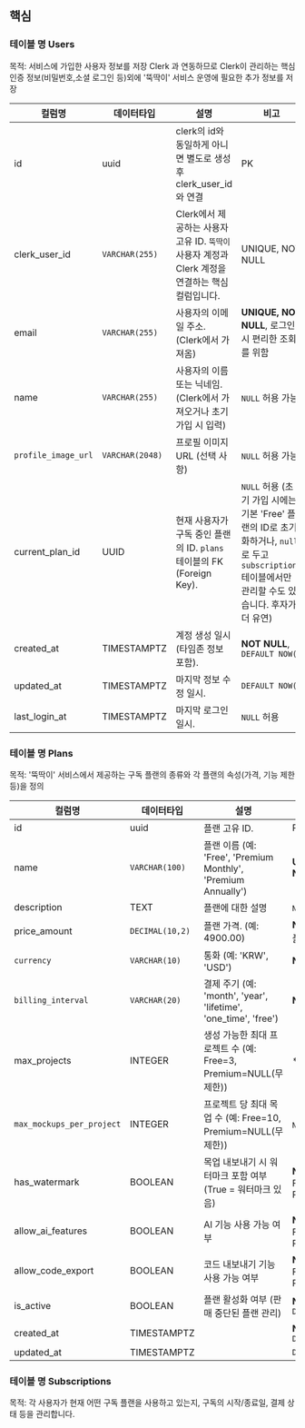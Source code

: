 
## 핵심

### 테이블 명 Users
목적: 서비스에 가입한 사용자 정보를 저장 Clerk 과 연동하므로 Clerk이 관리하는 핵심 인증 정보(비밀번호,소셜 로그인 등)외에 '뚝딱이' 서비스 운영에 필요한 추가 정보를 저장

| 컬럼명                 | 데이터타입           | 설명                                                             | 비고                                                                                                      |
| ------------------- | --------------- | -------------------------------------------------------------- | ------------------------------------------------------------------------------------------------------- |
| id                  | uuid            | clerk의 id와 동일하게 아니면 별도로 생성후 clerk_user_id와 연결                  | PK                                                                                                      |
| clerk_user_id       | `VARCHAR(255)`  | Clerk에서 제공하는 사용자 고유 ID. `뚝딱이` 사용자 계정과 Clerk 계정을 연결하는 핵심 컬럼입니다. | UNIQUE, NOT NULL                                                                                        |
| email               | `VARCHAR(255)`  | 사용자의 이메일 주소. (Clerk에서 가져옴)                                     | **UNIQUE, NOT NULL**, 로그인 시 편리한 조회를 위함                                                                  |
| name                | `VARCHAR(255)`  | 사용자의 이름 또는 닉네임. (Clerk에서 가져오거나 초기 가입 시 입력)                     | `NULL` 허용 가능                                                                                            |
| `profile_image_url` | `VARCHAR(2048)` | 프로필 이미지 URL (선택 사항)                                            | `NULL` 허용 가능                                                                                            |
| current_plan_id     | UUID            | 현재 사용자가 구독 중인 플랜의 ID. `plans` 테이블의 FK (Foreign Key).           | `NULL` 허용 (초기 가입 시에는 기본 'Free' 플랜의 ID로 초기화하거나, `null`로 두고 `subscriptions` 테이블에서만 관리할 수도 있습니다. 후자가 더 유연) |
| created_at          | TIMESTAMPTZ     | 계정 생성 일시 (타임존 정보 포함).                                          | **NOT NULL**, `DEFAULT NOW()`                                                                           |
| updated_at          | TIMESTAMPTZ     | 마지막 정보 수정 일시.                                                  | `DEFAULT NOW()`                                                                                         |
| last_login_at       | TIMESTAMPTZ     | 마지막 로그인 일시.                                                    | `NULL` 허용                                                                                               |
### 테이블 명 Plans
목적: '뚝딱이' 서비스에서 제공하는 구독 플랜의 종류와 각 플랜의 속성(가격, 기능 제한 등)을 정의

| 컬럼명                       | 데이터타입           | 설명                                                         | 비고                                         |
| ------------------------- | --------------- | ---------------------------------------------------------- | ------------------------------------------ |
| id                        | uuid            | 플랜 고유 ID.                                                  | PK                                         |
| name                      | `VARCHAR(100)`  | 플랜 이름 (예: 'Free', 'Premium Monthly', 'Premium Annually')   | **UNIQUE, NOT NULL**                       |
| description               | TEXT            | 플랜에 대한 설명                                                  | `NULL` 허용                                  |
| price_amount              | `DECIMAL(10,2)` | 플랜 가격. (예: 4900.00)                                        | **NOT NULL** (무료 플랜은 0)                    |
| `currency`                | `VARCHAR(10)`   | 통화 (예: 'KRW', 'USD')                                       | **NOT NULL**                               |
| `billing_interval`        | `VARCHAR(20)`   | 결제 주기 (예: 'month', 'year', 'lifetime', 'one_time', 'free') | **NOT NULL**                               |
| max_projects              | INTEGER         | 생성 가능한 최대 프로젝트 수 (예: Free=3, Premium=NULL(무제한))            | **`NULL` 허용                                |
| `max_mockups_per_project` | INTEGER         | 프로젝트 당 최대 목업 수 (예: Free=10, Premium=NULL(무제한))             | `NULL` 허용                                  |
| has_watermark             | BOOLEAN         | 목업 내보내기 시 워터마크 포함 여부 (True = 워터마크 있음)                      | **NOT NULL** (예: Free=True, Premium=False) |
| allow_ai_features         | BOOLEAN         | AI 기능 사용 가능 여부                                             | **NOT NULL** (예: Free=False, Premium=True) |
| allow_code_export         | BOOLEAN         | 코드 내보내기 기능 사용 가능 여부                                        | **NOT NULL** (예: Free=False, Premium=True) |
| is_active                 | BOOLEAN         | 플랜 활성화 여부 (판매 중단된 플랜 관리)                                   | **NOT NULL**, `DEFAULT TRUE`               |
| created_at                | TIMESTAMPTZ     |                                                            | **NOT NULL**, `DEFAULT NOW()`              |
| updated_at                | TIMESTAMPTZ     |                                                            | `DEFAULT NOW()`                            |

### 테이블 명 Subscriptions
목적: 각 사용자가 현재 어떤 구독 플랜을 사용하고 있는지, 구독의 시작/종료일, 결제 상태 등을 관리합니다.

